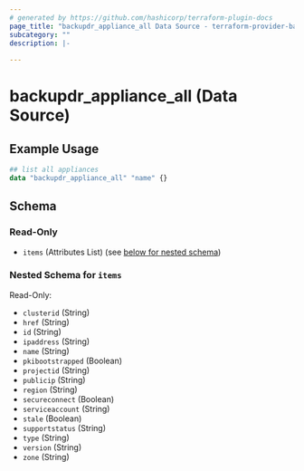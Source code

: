 ```yaml
---
# generated by https://github.com/hashicorp/terraform-plugin-docs
page_title: "backupdr_appliance_all Data Source - terraform-provider-backupdr"
subcategory: ""
description: |-
  
---
```


# backupdr_appliance_all (Data Source)



## Example Usage

```terraform
## list all appliances 
data "backupdr_appliance_all" "name" {}
```

<!-- schema generated by tfplugindocs -->
## Schema

### Read-Only

- `items` (Attributes List) (see [below for nested schema](#nestedatt--items))

<a id="nestedatt--items"></a>
### Nested Schema for `items`

Read-Only:

- `clusterid` (String)
- `href` (String)
- `id` (String)
- `ipaddress` (String)
- `name` (String)
- `pkibootstrapped` (Boolean)
- `projectid` (String)
- `publicip` (String)
- `region` (String)
- `secureconnect` (Boolean)
- `serviceaccount` (String)
- `stale` (Boolean)
- `supportstatus` (String)
- `type` (String)
- `version` (String)
- `zone` (String)
